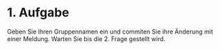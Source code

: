 # 1. Aufgabe
Geben Sie Ihren Gruppennamen ein und commiten Sie ihre Änderung mit einer Meldung. Warten Sie bis die 2. Frage gestellt wird.

